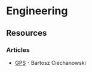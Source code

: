 # Engineering

## Resources

### Articles

* [GPS](https://ciechanow.ski/gps/) - Bartosz Ciechanowski
